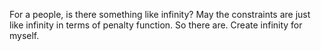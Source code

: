 For a people, is there something like infinity?
May the constraints are just like infinity in terms of penalty function.
So there are.
Create infinity for myself.
